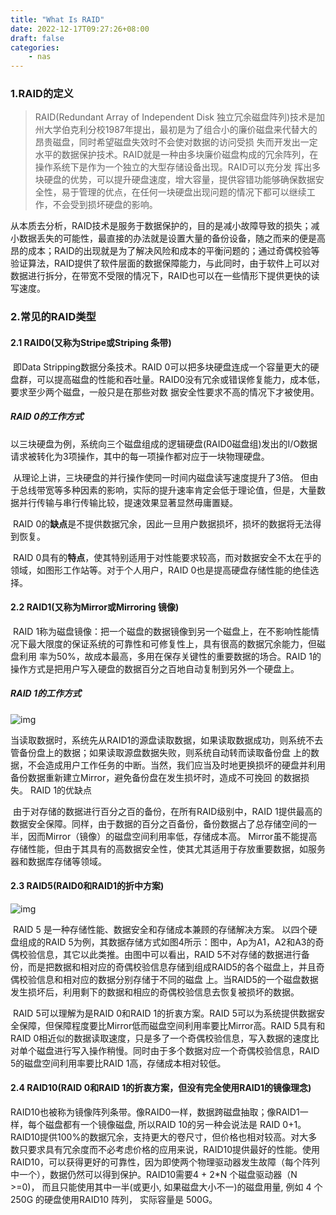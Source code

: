 ```yaml
---
title: "What Is RAID"
date: 2022-12-17T09:27:26+08:00
draft: false
categories: 
    - nas
---
```


### 1.RAID的定义

> RAID(Redundant Array of Independent Disk 独立冗余磁盘阵列)技术是加州大学伯克利分校1987年提出，最初是为了组合小的廉价磁盘来代替大的昂贵磁盘，同时希望磁盘失效时不会使对数据的访问受损 失而开发出一定水平的数据保护技术。RAID就是一种由多块廉价磁盘构成的冗余阵列，在操作系统下是作为一个独立的大型存储设备出现。RAID可以充分发 挥出多块硬盘的优势，可以提升硬盘速度，增大容量，提供容错功能够确保数据安全性，易于管理的优点，在任何一块硬盘出现问题的情况下都可以继续工作，不会受到损坏硬盘的影响。

​	从本质去分析，RAID技术是服务于数据保护的，目的是减小故障导致的损失；减小数据丢失的可能性，最直接的办法就是设置大量的备份设备，随之而来的便是高昂的成本；RAID的出现就是为了解决风险和成本的平衡问题的；通过奇偶校验等验证算法，RAID提供了软件层面的数据保障能力，与此同时，由于软件上可以对数据进行拆分，在带宽不受限的情况下，RAID也可以在一些情形下提供更快的读写速度。

### 2.常见的RAID类型

#### 2.1 RAID0(**又称为Stripe或Striping 条带**)

​	即Data Stripping数据分条技术。RAID 0可以把多块硬盘连成一个容量更大的硬盘群，可以提高磁盘的性能和吞吐量。RAID0没有冗余或错误修复能力，成本低，要求至少两个磁盘，一般只是在那些对数 据安全性要求不高的情况下才被使用。

##### RAID 0的工作方式

​		以三块硬盘为例，系统向三个磁盘组成的逻辑硬盘(RAID0磁盘组)发出的I/O数据请求被转化为3项操作，其中的每一项操作都对应于一块物理硬盘。

​		从理论上讲，三块硬盘的并行操作使同一时间内磁盘读写速度提升了3倍。 但由于总线带宽等多种因素的影响，实际的提升速率肯定会低于理论值，但是，大量数据并行传输与串行传输比较，提速效果显著显然毋庸置疑。

​		RAID 0的**缺点**是不提供数据冗余，因此一旦用户数据损坏，损坏的数据将无法得到恢复。

​		RAID 0具有的**特点**，使其特别适用于对性能要求较高，而对数据安全不太在乎的领域，如图形工作站等。对于个人用户，RAID 0也是提高硬盘存储性能的绝佳选择。

#### 2.2 RAID1(**又称为Mirror或Mirroring 镜像**)

​		RAID 1称为磁盘镜像：把一个磁盘的数据镜像到另一个磁盘上，在不影响性能情况下最大限度的保证系统的可靠性和可修复性上，具有很高的数据冗余能力，但磁盘利用 率为50%，故成本最高，多用在保存关键性的重要数据的场合。RAID 1的操作方式是把用户写入硬盘的数据百分之百地自动复制到另外一个硬盘上。

##### RAID 1的工作方式

![img](https://kevinmatt-1303917904.cos.ap-chengdu.myqcloud.com/img/v2-0cf774435a9043977108000f41c240e0_1440w.webp)

​		当读取数据时，系统先从RAID1的源盘读取数据，如果读取数据成功，则系统不去管备份盘上的数据；如果读取源盘数据失败，则系统自动转而读取备份盘 上的数据，不会造成用户工作任务的中断。当然，我们应当及时地更换损坏的硬盘并利用备份数据重新建立Mirror，避免备份盘在发生损坏时，造成不可挽回 的数据损失。 RAID 1的优缺点

​		由于对存储的数据进行百分之百的备份，在所有RAID级别中，RAID 1提供最高的数据安全保障。同样，由于数据的百分之百备份，备份数据占了总存储空间的一半，因而Mirror（镜像）的磁盘空间利用率低，存储成本高。 Mirror虽不能提高存储性能，但由于其具有的高数据安全性，使其尤其适用于存放重要数据，如服务器和数据库存储等领域。

#### 2.3 RAID5(RAID0和RAID1的折中方案)

![img](https://kevinmatt-1303917904.cos.ap-chengdu.myqcloud.com/img/v2-01e2565e7e8f9749c1e3f83a39320ecb_1440w.webp)

​		RAID 5 是一种存储性能、数据安全和存储成本兼顾的存储解决方案。 以四个硬盘组成的RAID 5为例，其数据存储方式如图4所示：图中，Ap为A1，A2和A3的奇偶校验信息，其它以此类推。由图中可以看出，RAID 5不对存储的数据进行备份，而是把数据和相对应的奇偶校验信息存储到组成RAID5的各个磁盘上，并且奇偶校验信息和相对应的数据分别存储于不同的磁盘 上。当RAID5的一个磁盘数据发生损坏后，利用剩下的数据和相应的奇偶校验信息去恢复被损坏的数据。

​		RAID 5可以理解为是RAID 0和RAID 1的折衷方案。RAID 5可以为系统提供数据安全保障，但保障程度要比Mirror低而磁盘空间利用率要比Mirror高。RAID 5具有和RAID 0相近似的数据读取速度，只是多了一个奇偶校验信息，写入数据的速度比对单个磁盘进行写入操作稍慢。同时由于多个数据对应一个奇偶校验信息，RAID 5的磁盘空间利用率要比RAID 1高，存储成本相对较低。

#### 2.4 RAID10(**RAID 0和RAID 1的折衷方案，但没有完全使用RAID1的镜像理念**)

​		RAID10也被称为镜像阵列条带。像RAID0一样，数据跨磁盘抽取；像RAID1一样，每个磁盘都有一个镜像磁盘, 所以RAID 10的另一种会说法是 RAID 0+1。RAID10提供100%的数据冗余，支持更大的卷尺寸，但价格也相对较高。对大多数只要求具有冗余度而不必考虑价格的应用来说，RAID10提供最好的性能。使用RAID10，可以获得更好的可靠性，因为即使两个物理驱动器发生故障（每个阵列中一个），数据仍然可以得到保护。RAID10需要4 + 2*N 个磁盘驱动器（N >=0)， 而且只能使用其中一半(或更小, 如果磁盘大小不一)的磁盘用量, 例如 4 个 250G 的硬盘使用RAID10 阵列， 实际容量是 500G。

